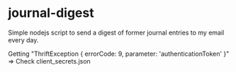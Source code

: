 # journal-digest

Simple nodejs script to send a digest of former journal entries to my email every day.



Getting "ThriftException { errorCode: 9, parameter: 'authenticationToken' }"
=> Check client_secrets.json
